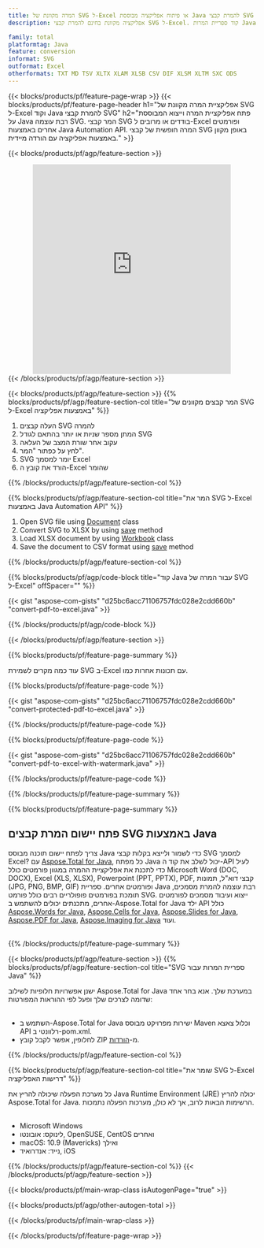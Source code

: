 ```yaml
---
title: המרה מקוונת של SVG ל-Excel או פיתוח אפליקציה מבוססת Java להמרת קבצי SVG
description: אפליקציה מקוונת בחינם להמרת קבצי SVG ל-Excel. קוד ספריית המרות Java עבור מסמכי SVG.  

family: total
platformtag: Java
feature: conversion
informat: SVG
outformat: Excel
otherformats: TXT MD TSV XLTX XLAM XLSB CSV DIF XLSM XLTM SXC ODS
---
```

{{< blocks/products/pf/feature-page-wrap >}}
{{< blocks/products/pf/feature-page-header h1="אפליקציית המרה מקוונת של SVG ל-Excel וקוד Java להמרת קבצי SVG" h2="פתח אפליקציית המרה וייצוא המבוססת על Java רבת עוצמה SVG.  המר קבצי SVG בודדים או מרובים ל-Excel ופורמטים אחרים באמצעות Java Automation API.  המרה חופשית של קבצי SVG באופן מקוון באמצעות אפליקציה עם הורדה מיידית." >}}


{{< blocks/products/pf/agp/feature-section >}}

<div class="container-fluid agp-content bg-white aboutfile box-1 vh100 section nopbtm">
<div class=container>
<div class=row>
<div class="demobox tc col-md-12 padding-0" align="center">

<iframe title="אפליקציית המרות מקוונת בחינם מ-SVG ל-Excel" style="border: none; height: 426px;" scrolling="no" src="https://total-conversion-app-65z5r2lp.k8s.dynabic.com/?to=xlsx&from=svg" id="child-iframe" width="80%"></iframe>

</div></div>
</div></div>
{{< /blocks/products/pf/agp/feature-section >}}


{{< blocks/products/pf/agp/feature-section >}}
{{% blocks/products/pf/agp/feature-section-col title="המר קבצים מקוונים של SVG ל-Excel באמצעות אפליקציה" %}}

1. העלה קבצים SVG להמרה
1. המתן מספר שניות או יותר בהתאם לגודל SVG
1. עקוב אחר שורת המצב של העלאה
1. לחץ על כפתור "המר".
1. SVG יומר למסמך Excel
1. הורד את קובץ ה-Excel שהומר

{{% /blocks/products/pf/agp/feature-section-col %}}

{{% blocks/products/pf/agp/feature-section-col title="המר את SVG ל-Excel באמצעות Java Automation API" %}}


1. Open SVG file using [Document](https://reference.aspose.com/pdf/java/com.aspose.pdf/Document) class
2. Convert SVG to XLSX by using [save](https://reference.aspose.com/pdf/java/com.aspose.pdf/Document#save-java.lang.String-com.aspose.pdf.SaveOptions-) method
3. Load XLSX document by using [Workbook](https://reference.aspose.com/cells/java/com.aspose.cells/Workbook) class
4. Save the document to CSV format using [save](https://reference.aspose.com/cells/java/com.aspose.cells/workbook#save(java.lang.String,%20com.aspose.cells.SaveOptions)) method



{{% /blocks/products/pf/agp/feature-section-col %}}

{{% blocks/products/pf/agp/code-block title="קוד Java עבור המרה של SVG ל-Excel" offSpacer="" %}}

{{< gist "aspose-com-gists" "d25bc6acc71106757fdc028e2cdd660b" "convert-pdf-to-excel.java" >}}

{{% /blocks/products/pf/agp/code-block %}}

{{< /blocks/products/pf/agp/feature-section >}}

{{% blocks/products/pf/feature-page-summary %}}

עוד כמה מקרים לשמירת SVG ב-Excel עם תכונות אחרות כמו.

{{% blocks/products/pf/feature-page-code %}}
{{< gist "aspose-com-gists" "d25bc6acc71106757fdc028e2cdd660b" "convert-protected-pdf-to-excel.java" >}}
{{% /blocks/products/pf/feature-page-code  %}}
{{% blocks/products/pf/feature-page-code %}}
{{< gist "aspose-com-gists" "d25bc6acc71106757fdc028e2cdd660b" "convert-pdf-to-excel-with-watermark.java" >}}
{{% /blocks/products/pf/feature-page-code  %}}


{{% /blocks/products/pf/feature-page-summary %}}

{{% blocks/products/pf/feature-page-summary %}}

<h2>פתח יישום המרת קבצים SVG באמצעות Java</h2>

צריך לפתח יישום תוכנה מבוסס Java כדי לשמור ולייצא בקלות קבצי SVG למסמך Excel?  עם [Aspose.Total for Java](https://products.aspose.com/total/he/java/), כל מפתח Java יכול לשלב את קוד ה-API לעיל כדי לתכנת את אפליקציית ההמרה במגוון פורמטים כולל Microsoft Word (DOC, DOCX), Excel (XLS, XLSX), Powerpoint (PPT, PPTX), PDF, קבצי דוא"ל, תמונות (JPG, PNG, BMP, GIF) ופורמטים אחרים.  ספריית Java רבת עוצמה להמרת מסמכים, תומכת בפורמטים פופולריים רבים כולל פורמט SVG.  ייצוא ועיבוד מסמכים לפורמטים אחרים, מתכנתים יכולים להשתמש ב-Aspose.Total for Java ילד API כולל [Aspose.Words for Java](https://products.aspose.com/words/he/java/), [Aspose.Cells for Java](https://products.aspose.com/cells/he/java/), [Aspose.Slides for Java](https://products.aspose.com/slides/he/java/), [Aspose.PDF for Java](https://products.aspose.com/pdf/he/java/), [Aspose.Imaging for Java](https://products.aspose.com/imaging/he/java/) ועוד.<br /><br />

{{% /blocks/products/pf/feature-page-summary %}}

{{< blocks/products/pf/agp/feature-section >}}
{{% blocks/products/pf/agp/feature-section-col title="SVG ספריית המרות עבור Java" %}}

ישנן אפשרויות חלופיות לשילוב Aspose.Total for Java במערכת שלך.  אנא בחר אחד שדומה לצרכים שלך ופעל לפי ההוראות המפורטות:<br /><br />

- השתמש ב-Aspose.Total for Java ישירות מפרויקט מבוסס Maven וכלול צאצא API רלוונטי ב-pom.xml.
- לחלופין, אפשר לקבל קובץ ZIP מ-[הורדות](https://releases.aspose.com/total/java).

{{% /blocks/products/pf/agp/feature-section-col %}}

{{% blocks/products/pf/agp/feature-section-col title="שומר את SVG ל-Excel דרישות האפליקציה" %}}

כל מערכת הפעלה שיכולה להריץ את Java Runtime Environment (JRE) יכולה להריץ Aspose.Total for Java.  הרשימות הבאות לרוב, אך לא כולן, מערכות הפעלה נתמכות.  <br /><br />
- Microsoft Windows
- לינוקס: אובונטו, OpenSUSE, CentOS ואחרים
- macOS: 10.9 (Mavericks) ואילך
- נייד: אנדרואיד, iOS

{{% /blocks/products/pf/agp/feature-section-col %}}
{{< /blocks/products/pf/agp/feature-section >}}

{{< blocks/products/pf/main-wrap-class isAutogenPage="true" >}}

{{< blocks/products/pf/agp/other-autogen-total >}}

{{< /blocks/products/pf/main-wrap-class >}}

{{< /blocks/products/pf/feature-page-wrap >}}